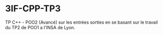 # 3IF-CPP-TP3
TP C++ - POO2 (Avancé) sur les entrées sorties en se basant sur le travail du TP2 de POO1 a l'INSA de Lyon.

